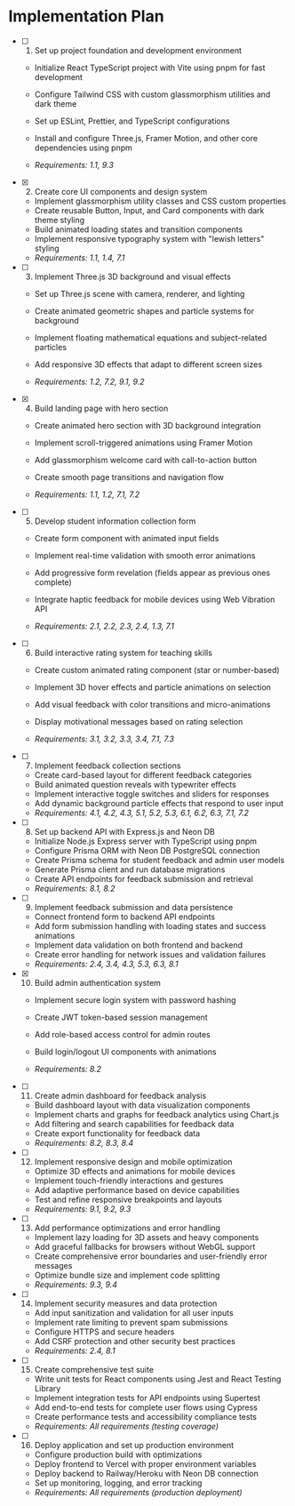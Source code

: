 # Implementation Plan

- [ ] 1. Set up project foundation and development environment



  - Initialize React TypeScript project with Vite using pnpm for fast development
  - Configure Tailwind CSS with custom glassmorphism utilities and dark theme
  - Set up ESLint, Prettier, and TypeScript configurations
  - Install and configure Three.js, Framer Motion, and other core dependencies using pnpm











  - _Requirements: 1.1, 9.3_

- [x] 2. Create core UI components and design system


  - Implement glassmorphism utility classes and CSS custom properties
  - Create reusable Button, Input, and Card components with dark theme styling
  - Build animated loading states and transition components
  - Implement responsive typography system with "lewish letters" styling
  - _Requirements: 1.1, 1.4, 7.1_



- [ ] 3. Implement Three.js 3D background and visual effects
  - Set up Three.js scene with camera, renderer, and lighting
  - Create animated geometric shapes and particle systems for background
  - Implement floating mathematical equations and subject-related particles



  - Add responsive 3D effects that adapt to different screen sizes
  - _Requirements: 1.2, 7.2, 9.1, 9.2_

- [x] 4. Build landing page with hero section



  - Create animated hero section with 3D background integration
  - Implement scroll-triggered animations using Framer Motion
  - Add glassmorphism welcome card with call-to-action button
  - Create smooth page transitions and navigation flow



  - _Requirements: 1.1, 1.2, 7.1, 7.2_

- [ ] 5. Develop student information collection form
  - Create form component with animated input fields



  - Implement real-time validation with smooth error animations
  - Add progressive form revelation (fields appear as previous ones complete)
  - Integrate haptic feedback for mobile devices using Web Vibration API
  - _Requirements: 2.1, 2.2, 2.3, 2.4, 1.3, 7.1_




- [ ] 6. Build interactive rating system for teaching skills
  - Create custom animated rating component (star or number-based)
  - Implement 3D hover effects and particle animations on selection
  - Add visual feedback with color transitions and micro-animations





  - Display motivational messages based on rating selection
  - _Requirements: 3.1, 3.2, 3.3, 3.4, 7.1, 7.3_

- [ ] 7. Implement feedback collection sections
  - Create card-based layout for different feedback categories
  - Build animated question reveals with typewriter effects
  - Implement interactive toggle switches and sliders for responses
  - Add dynamic background particle effects that respond to user input
  - _Requirements: 4.1, 4.2, 4.3, 5.1, 5.2, 5.3, 6.1, 6.2, 6.3, 7.1, 7.2_

- [ ] 8. Set up backend API with Express.js and Neon DB
  - Initialize Node.js Express server with TypeScript using pnpm
  - Configure Prisma ORM with Neon DB PostgreSQL connection
  - Create Prisma schema for student feedback and admin user models
  - Generate Prisma client and run database migrations
  - Create API endpoints for feedback submission and retrieval
  - _Requirements: 8.1, 8.2_

- [ ] 9. Implement feedback submission and data persistence
  - Connect frontend form to backend API endpoints
  - Add form submission handling with loading states and success animations
  - Implement data validation on both frontend and backend
  - Create error handling for network issues and validation failures
  - _Requirements: 2.4, 3.4, 4.3, 5.3, 6.3, 8.1_

- [x] 10. Build admin authentication system



  - Implement secure login system with password hashing
  - Create JWT token-based session management
  - Add role-based access control for admin routes
  - Build login/logout UI components with animations



  - _Requirements: 8.2_

- [ ] 11. Create admin dashboard for feedback analysis
  - Build dashboard layout with data visualization components
  - Implement charts and graphs for feedback analytics using Chart.js
  - Add filtering and search capabilities for feedback data
  - Create export functionality for feedback data
  - _Requirements: 8.2, 8.3, 8.4_

- [ ] 12. Implement responsive design and mobile optimization
  - Optimize 3D effects and animations for mobile devices
  - Implement touch-friendly interactions and gestures
  - Add adaptive performance based on device capabilities
  - Test and refine responsive breakpoints and layouts
  - _Requirements: 9.1, 9.2, 9.3_

- [ ] 13. Add performance optimizations and error handling
  - Implement lazy loading for 3D assets and heavy components
  - Add graceful fallbacks for browsers without WebGL support
  - Create comprehensive error boundaries and user-friendly error messages
  - Optimize bundle size and implement code splitting
  - _Requirements: 9.3, 9.4_

- [ ] 14. Implement security measures and data protection
  - Add input sanitization and validation for all user inputs
  - Implement rate limiting to prevent spam submissions
  - Configure HTTPS and secure headers
  - Add CSRF protection and other security best practices
  - _Requirements: 2.4, 8.1_

- [ ] 15. Create comprehensive test suite
  - Write unit tests for React components using Jest and React Testing Library
  - Implement integration tests for API endpoints using Supertest
  - Add end-to-end tests for complete user flows using Cypress
  - Create performance tests and accessibility compliance tests
  - _Requirements: All requirements (testing coverage)_

- [ ] 16. Deploy application and set up production environment
  - Configure production build with optimizations
  - Deploy frontend to Vercel with proper environment variables
  - Deploy backend to Railway/Heroku with Neon DB connection
  - Set up monitoring, logging, and error tracking
  - _Requirements: All requirements (production deployment)_